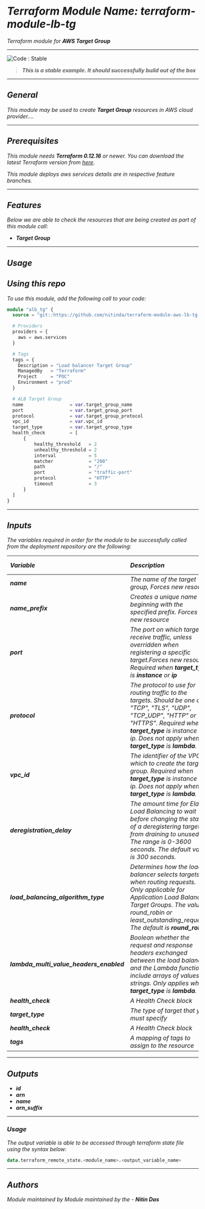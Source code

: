 # _Terraform Module Name: terraform-module-lb-tg_
_Terraform module for **_AWS Target Group_**_


<!--BEGIN STABILITY BANNER-->
---

![_Code : Stable_](https://img.shields.io/badge/Code-Stable-brightgreen?style=for-the-badge&logo=github)

> **_This is a stable example. It should successfully build out of the box_**
>

---
<!--END STABILITY BANNER-->


## _General_

_This module may be used to create_ **_Target Group_** _resources in AWS cloud provider...._

---


## _Prerequisites_

_This module needs_ **_Terraform 0.12.16_** _or newer._
_You can download the latest Terraform version from_ [_here_](https://www.terraform.io/downloads.html).

_This module deploys aws services details are in respective feature branches._

---

## _Features_

_Below we are able to check the resources that are being created as part of this module call:_

* **_Target Group_**


---

## _Usage_

## _Using this repo_

_To use this module, add the following call to your code:_

```tf
module "alb_tg" {
  source = "git::https://github.com/nitinda/terraform-module-aws-lb-tg.git?ref=terraform-12/target-ip-instance"

  # Providers
  providers = {
    aws = aws.services
  }

  # Tags
  tags = {
    Description = "Load balancer Target Group"
    ManagedBy   = "Terraform"
    Project     = "POC"
    Environment = "prod"
  }

  # ALB Target Group
  name                 = var.target_group_name
  port                 = var.target_group_port
  protocol             = var.target_group_protocol
  vpc_id               = var.vpc_id
  target_type          = var.target_group_type
  health_check         = [
      {
          healthy_threshold   = 2
          unhealthy_threshold = 2
          interval            = 5
          matcher             = "200"
          path                = "/"
          port                = "traffic-port"
          protocol            = "HTTP"
          timeout             = 3
      }
  ]
}

```


---

## _Inputs_

_The variables required in order for the module to be successfully called from the deployment repository are the following:_


|**_Variable_** | **_Description_** | **_Type_** | **_Argument Status_** | **_Default Value_** |
|:----|:----|-----:|:---:|:---:|
| **_name_** | _The name of the target group, Forces new resource_ | _string_ | **_Optional_** | **_null_** |
| **_name\_prefix_** | _Creates a unique name beginning with the specified prefix. Forces new resource_ | _string_ | **_Optional_** | **_null_** |
| **_port_** | _The port on which targets receive traffic, unless overridden when registering a specific target.Forces new resource.<br/>Required when_ **_target\_type_** _is_ **_instance_** _or_ **_ip_** | _number_ | **_Optional_** | **_null_** |
| **_protocol_** | _The protocol to use for routing traffic to the targets. Should be one of "TCP", "TLS", "UDP", "TCP\_UDP", "HTTP" or "HTTPS". Required when **target\_type** is instance or ip. Does not apply when **target\_type** is **lambda**._ | _number_ | **_Optional_** | **_null_** |
| **_vpc\_id_** | _The identifier of the VPC in which to create the target group. Required when **target\_type** is instance or ip. Does not apply when **target\_type** is **lambda**._ | _string_ | **_Optional_** | **_null_** |
| **_deregistration\_delay_** | _The amount time for Elastic Load Balancing to wait before changing the state of a deregistering target from draining to unused. The range is 0-3600 seconds. The default value is 300 seconds._ | _number_ | **_Optional_** | **_300_** |
| **_load\_balancing\_algorithm\_type_** | _Determines how the load balancer selects targets when routing requests. Only applicable for Application Load Balancer Target Groups. The value is round\_robin or least\_outstanding\_requests. The default is **round\_robin**._ | _string_ | **_Optional_** | **_round\_robin_** |
| **_lambda\_multi\_value\_headers\_enabled_** | _Boolean whether the request and response headers exchanged between the load balancer and the Lambda function include arrays of values or strings. Only applies when **target\_type** is **lambda**._ | _any_ | **_Optional_** | **_null_** |
| **_health\_check_** | _A Health Check block_ | _any_ | **_Required_** | **_{}_** |
| **_target\_type_** | _The type of target that you must specify_ | _string_ | **_Required_** | **_{}_** |
| **_health\_check_** | _A Health Check block_ | _map(string)_ | **_Required_** | **_{}_** |
| **_tags_** | _A mapping of tags to assign to the resource_ | _map(string)_ | **_Optional_** | **_{}_** |

---



## _Outputs_

* **_id_**
* **_arn_**
* **_name_**
* **_arn\_suffix_**


---


### _Usage_


_The output variable is able to be accessed through terraform state file using the syntax below:_

```tf
data.terraform_remote_state.<module_name>.<output_variable_name>
```

---

## _Authors_
_Module maintained by Module maintained by the -_ **_Nitin Das_**
